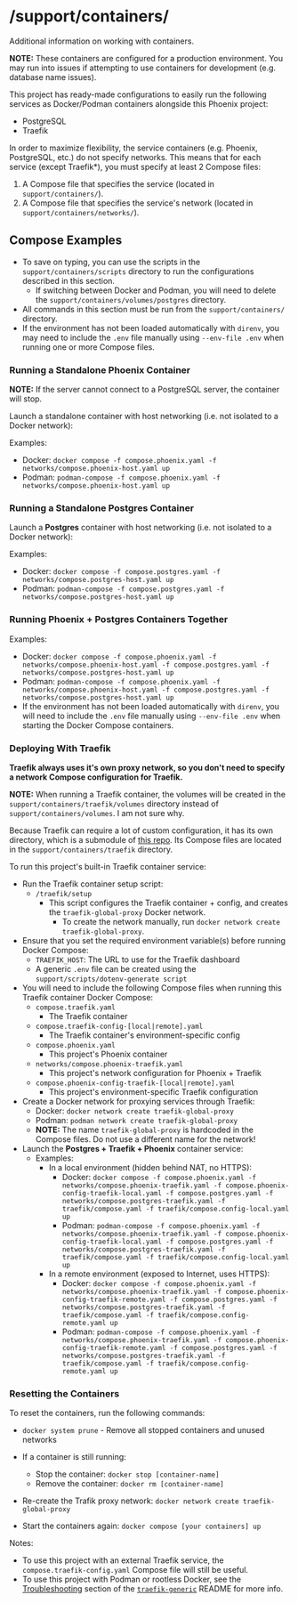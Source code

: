 # /support/containers/

Additional information on working with containers.

**NOTE:** These containers are configured for a production environment. You may run into issues if attempting to use containers for development (e.g. database name issues).

This project has ready-made configurations to easily run the following services as Docker/Podman containers alongside this Phoenix project:

- PostgreSQL
- Traefik

In order to maximize flexibility, the service containers (e.g. Phoenix, PostgreSQL, etc.) do not specify networks. This means that for each service (except Traefik\*), you must specify at least 2 Compose files:

1. A Compose file that specifies the service (located in `support/containers/`).
2. A Compose file that specifies the service's network (located in `support/containers/networks/`).

## Compose Examples

- To save on typing, you can use the scripts in the `support/containers/scripts` directory to run the configurations described in this section.
  - If switching between Docker and Podman, you will need to delete the `support/containers/volumes/postgres` directory.
- All commands in this section must be run from the `support/containers/` directory.
- If the environment has not been loaded automatically with `direnv`, you may need to include the `.env` file manually using `--env-file .env` when running one or more Compose files.

### Running a Standalone Phoenix Container

**NOTE:** If the server cannot connect to a PostgreSQL server, the container will stop.

Launch a standalone container with host networking (i.e. not isolated to a Docker network):

Examples:

- Docker: `docker compose -f compose.phoenix.yaml -f networks/compose.phoenix-host.yaml up`
- Podman: `podman-compose -f compose.phoenix.yaml -f networks/compose.phoenix-host.yaml up`

### Running a Standalone Postgres Container

Launch a **Postgres** container with host networking (i.e. not isolated to a Docker network):

Examples:

- Docker: `docker compose -f compose.postgres.yaml -f networks/compose.postgres-host.yaml up`
- Podman: `podman-compose -f compose.postgres.yaml -f networks/compose.postgres-host.yaml up`

### Running Phoenix + Postgres Containers Together

Examples:

- Docker: `docker compose -f compose.phoenix.yaml -f networks/compose.phoenix-host.yaml -f compose.postgres.yaml -f networks/compose.postgres-host.yaml up`
- Podman: `podman-compose -f compose.phoenix.yaml -f networks/compose.phoenix-host.yaml -f compose.postgres.yaml -f networks/compose.postgres-host.yaml up`
- If the environment has not been loaded automatically with `direnv`, you will need to include the `.env` file manually using `--env-file .env` when starting the Docker Compose containers.

### Deploying With Traefik

**Traefik always uses it's own proxy network, so you don't need to specify a network Compose configuration for Traefik.**

**NOTE:** When running a Traefik container, the volumes will be created in the `support/containers/traefik/volumes` directory instead of `support/containers/volumes`. I am not sure why.

Because Traefik can require a lot of custom configuration, it has its own directory, which is a submodule of [this repo](https://github.com/arcanemachine/traefik-generic). Its Compose files are located in the `support/containers/traefik` directory.

To run this project's built-in Traefik container service:

- Run the Traefik container setup script:
  - `/traefik/setup`
    - This script configures the Traefik container + config, and creates the `traefik-global-proxy` Docker network.
      - To create the network manually, run `docker network create traefik-global-proxy`.
- Ensure that you set the required environment variable(s) before running Docker Compose:
  - `TRAEFIK_HOST`: The URL to use for the Traefik dashboard
  - A generic `.env` file can be created using the `support/scripts/dotenv-generate script`
- You will need to include the following Compose files when running this Traefik container Docker Compose:
  - `compose.traefik.yaml`
    - The Traefik container
  - `compose.traefik-config-[local|remote].yaml`
    - The Traefik container's environment-specific config
  - `compose.phoenix.yaml`
    - This project's Phoenix container
  - `networks/compose.phoenix-traefik.yaml`
    - This project's network configuration for Phoenix + Traefik
  - `compose.phoenix-config-traefik-[local|remote].yaml`
    - This project's environment-specific Traefik configuration
- Create a Docker network for proxying services through Traefik:
  - Docker: `docker network create traefik-global-proxy`
  - Podman: `podman network create traefik-global-proxy`
  - **NOTE:** The name `traefik-global-proxy` is hardcoded in the Compose files. Do not use a different name for the network!
- Launch the **Postgres + Traefik + Phoenix** container service:
  - Examples:
    - In a local environment (hidden behind NAT, no HTTPS):
      - Docker: `docker compose -f compose.phoenix.yaml -f networks/compose.phoenix-traefik.yaml -f compose.phoenix-config-traefik-local.yaml -f compose.postgres.yaml -f networks/compose.postgres-traefik.yaml -f traefik/compose.yaml -f traefik/compose.config-local.yaml up`
      - Podman: `podman-compose -f compose.phoenix.yaml -f networks/compose.phoenix-traefik.yaml -f compose.phoenix-config-traefik-local.yaml -f compose.postgres.yaml -f networks/compose.postgres-traefik.yaml -f traefik/compose.yaml -f traefik/compose.config-local.yaml up`
    - In a remote environment (exposed to Internet, uses HTTPS):
      - Docker: `docker compose -f compose.phoenix.yaml -f networks/compose.phoenix-traefik.yaml -f compose.phoenix-config-traefik-remote.yaml -f compose.postgres.yaml -f networks/compose.postgres-traefik.yaml -f traefik/compose.yaml -f traefik/compose.config-remote.yaml up`
      - Podman: `podman-compose -f compose.phoenix.yaml -f networks/compose.phoenix-traefik.yaml -f compose.phoenix-config-traefik-remote.yaml -f compose.postgres.yaml -f networks/compose.postgres-traefik.yaml -f traefik/compose.yaml -f traefik/compose.config-remote.yaml up`

### Resetting the Containers

To reset the containers, run the following commands:

- `docker system prune` - Remove all stopped containers and unused networks

- If a container is still running:

  - Stop the container: `docker stop [container-name]`
  - Remove the container: `docker rm [container-name]`

- Re-create the Trafik proxy network: `docker network create traefik-global-proxy`

- Start the containers again: `docker compose [your containers] up`

Notes:

- To use this project with an external Traefik service, the `compose.traefik-config.yaml` Compose file will still be useful.
- To use this project with Podman or rootless Docker, see the [Troubleshooting](https://github.com/arcanemachine/traefik-generic#troubleshooting) section of the [`traefik-generic`](https://github.com/arcanemachine/traefik-generic) README for more info.
